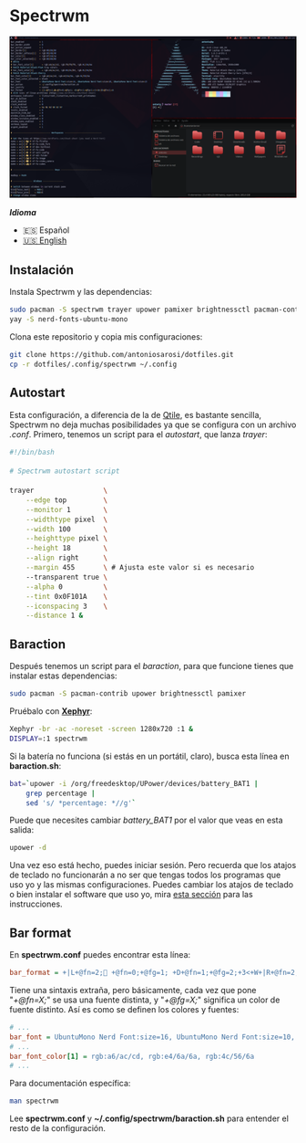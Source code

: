 # Spectrwm

![Spectrwm](../../.screenshots/spectrwm.png)

***Idioma***
- 🇪🇸 Español
- [🇺🇸 English](https://github.com/antoniosarosi/dotfiles/tree/master/.config/spectrwm)

## Instalación

Instala Spectrwm y las dependencias:

```bash
sudo pacman -S spectrwm trayer upower pamixer brightnessctl pacman-contrib
yay -S nerd-fonts-ubuntu-mono
```

Clona este repositorio y copia mis configuraciones:

```bash
git clone https://github.com/antoniosarosi/dotfiles.git
cp -r dotfiles/.config/spectrwm ~/.config
```

## Autostart

Esta configuración, a diferencia de la de
[Qtile](https://github.com/antoniosarosi/dotfiles/tree/master/.config/qtile),
es bastante sencilla, Spectrwm no deja muchas posibilidades ya que se configura
con un archivo *.conf*. Primero, tenemos un script para el *autostart*, que
lanza *trayer*:

```bash
#!/bin/bash

# Spectrwm autostart script

trayer                 \
    --edge top         \
    --monitor 1        \
    --widthtype pixel  \
    --width 100        \
    --heighttype pixel \
    --height 18        \
    --align right      \
    --margin 455       \ # Ajusta este valor si es necesario
    --transparent true \
    --alpha 0          \
    --tint 0x0F101A    \
    --iconspacing 3    \
    --distance 1 &
```

## Baraction

Después tenemos un script para el *baraction*, para que funcione tienes que
instalar estas dependencias:

```bash
sudo pacman -S pacman-contrib upower brightnessctl pamixer
```

Pruébalo con **[Xephyr](https://wiki.archlinux.org/index.php/Xephyr)**:

```bash
Xephyr -br -ac -noreset -screen 1280x720 :1 &
DISPLAY=:1 spectrwm
```

Si la batería no funciona (si estás en un portátil, claro),  busca esta línea en
**baraction.sh**:

```bash
bat=`upower -i /org/freedesktop/UPower/devices/battery_BAT1 |
    grep percentage |
    sed 's/ *percentage: *//g'`
```

Puede que necesites cambiar *battery_BAT1* por el valor que veas en esta salida:

```bash
upower -d
```

Una vez eso está hecho, puedes iniciar sesión. Pero recuerda que los atajos de
teclado no funcionarán a no ser que tengas todos los programas que uso yo y las
mismas configuraciones. Puedes cambiar los atajos de teclado o bien instalar el
software que uso yo, mira
[esta sección](https://github.com/antoniosarosi/dotfiles/blob/master/README.es.md#atajos-de-teclado)
para las instrucciones.

## Bar format

En **spectrwm.conf** puedes encontrar esta línea:

```ini
bar_format = +|L+@fn=2; +@fn=0;+@fg=1; +D+@fn=1;+@fg=2;+3<+W+|R+@fn=2;+A
```

Tiene una sintaxis extraña, pero básicamente, cada vez que pone "*+@fn=X;*" se
usa una fuente distinta, y "*+@fg=X;*" significa un color de fuente distinto.
Así es como se definen los colores y fuentes:

```ini
# ...
bar_font = UbuntuMono Nerd Font:size=16, UbuntuMono Nerd Font:size=10, UbuntuMono Nerd Font:size=13
# ...
bar_font_color[1] = rgb:a6/ac/cd, rgb:e4/6a/6a, rgb:4c/56/6a
# ...
```

Para documentación específica:

```bash
man spectrwm
```

Lee **spectrwm.conf** y **~/.config/spectrwm/baraction.sh** para entender el
resto de la configuración.

